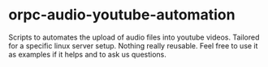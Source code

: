# orpc-audio-youtube-automation
Scripts to automates the upload of audio files into youtube videos. Tailored for a specific linux server setup. Nothing really reusable. Feel free to use it as examples if it helps and to ask us questions.

